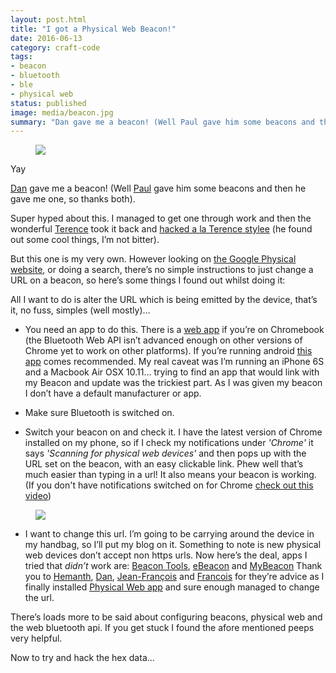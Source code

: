 ```yaml
---
layout: post.html
title: "I got a Physical Web Beacon!"
date: 2016-06-13
category: craft-code
tags:
- beacon
- bluetooth
- ble
- physical web
status: published
image: media/beacon.jpg
summary: "Dan gave me a beacon! (Well Paul gave him some beacons and then he gave me one, so thanks both)."
---
```


<figure>
  <img src="/media/beacon.jpg" />
</figure>

Yay

[Dan](https://twitter.com/dan_jenkins) gave me a beacon! (Well [Paul](https://twitter.com/Paul_Kinlan) gave him some beacons and then he gave me one, so thanks both).

Super hyped about this. I managed to get one through work and then the wonderful [Terence](https://twitter.com/edent) took it back and [hacked a la Terence stylee](https://shkspr.mobi/blog/2016/02/inside-a-physical-web-ble-beacon/) (he found out some cool things, I’m not bitter).

But this one is my very own. However looking on [the Google Physical website](https://google.github.io/physical-web/), or doing a search, there’s no simple instructions to just change a URL on a beacon, so here’s some things I found out whilst doing it:

All I want to do is alter the URL which is being emitted by the device, that’s it, no fuss, simples (well mostly)…

- You need an app to do this. There is a [web app](http://cf.physical-web.org/) if you’re on Chromebook (the Bluetooth Web API isn’t advanced enough on other versions of Chrome yet to work on other platforms). If you’re running android [this app](https://play.google.com/store/apps/details?id=physical_web.org.physicalweb&hl=en_GB) comes recommended. My real caveat was I’m running an iPhone 6S and a Macbook Air OSX 10.11… trying to find an app that would link with my Beacon and update was the trickiest part. As I was given my beacon I don’t have a default manufacturer or app.

- Make sure Bluetooth is switched on.

- Switch your beacon on and check it. I have the latest version of Chrome installed on my phone, so if I check my notifications under *'Chrome'* it says _'Scanning for physical web devices'_ and then pops up with the URL set on the beacon, with an easy clickable link. Phew well that’s much easier than typing in a url! It also means your beacon is working. (If you don't have notifications switched on for Chrome [check out this video](https://docs.pushmote.com/docs/how-to-enable-chromes-physical-web-extension-on-the-ios))

<figure class="media-feature">
  <img src="/media/chromeNoti.jpg" />
</figure>

- I want to change this url. I’m going to be carrying around the device in my handbag, so I’ll put my blog on it. Something to note is new physical web devices don’t accept non https urls.  Now here’s the deal, apps I tried that *didn’t* work are: [Beacon Tools](https://itunes.apple.com/us/app/beacon-tools/id1094371356?mt=8), [eBeacon](https://itunes.apple.com/us/app/ebeacon-ibeacon-eddystone/id730279939?mt=8) and [MyBeacon](https://itunes.apple.com/us/app/my-beacon-best-beacon-manager/id850255614?mt=8) Thank you to [Hemanth](https://twitter.com/gnumanth), [Dan](https://twitter.com/dan_jenkins), [Jean-François](https://twitter.com/jefbinomed) and [Francois](https://github.com/beaufortfrancois) for they’re advice as I finally installed [Physical Web app](https://itunes.apple.com/fr/app/physical-web/id927653608?mt=8) and sure enough managed to change the url.

There’s loads more to be said about configuring beacons, physical web and the web bluetooth api. If you get stuck I found the afore mentioned peeps very helpful.

Now to try and hack the hex data…
